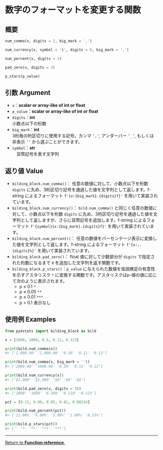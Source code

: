 # 数字のフォーマットを変更する関数

## 概要


``` python
num_comma(x, digits = 2, big_mark = ',')

num_currency(x, symbol = '$', digits = 0, big_mark = ',')

num_percent(x, digits = 2)

pad_zero(x, digits = 2)

p_stars(p_value)
```

## 引数 Argument

- `x`：**scalar or array-like of int or float**</br>
- `p_value`：**scalar or array-like of int or float**</br>
- `digits`：**int**</br>
小数点以下の桁数
- `big_mark`：**int**</br>
3桁毎の桁区切りに使用する記号。カンマ `’,’`, アンダーバー `’_’`, もしくは 非表示 `’’` から選ぶことができます。
- `symbol`：**str**</br>
　貨幣記号を表す文字列

## 返り値 Value

- `bilding_block.num_comma()`： 任意の数値に対して、小数点以下を桁数 `digits` に丸め、3桁区切り記号を通過した値を文字列として返します。f-string によるフォーマット `f'{x:{big_mark}.{digits}f}'` を用いて実装されています。
- `bilding_block.num_currency()`： `bild.num_comma()` と同じく任意の数値に対して、小数点以下を桁数 `digits` に丸め、3桁区切り記号を通過した値を文字列として返しますが、さらに貨幣記号を追加します。f-string によるフォーマット `f'{symbol}{x:{big_mark}.{digits}f}'` を用いて実装されています。
- `bilding_block.num_percent()`： 任意の数値をパーセンテージ表示に変換した値を文字列として返します。f-string によるフォーマット `f'{x:,.{digits}%}'` を用いて実装されています。
- `bilding_block.pad_zero()`： float 値に対して少数部分が `digits` で指定された桁数になるまで `0` を追加した文字列を返す関数です。
- `bilding_block.p_stars()`：`p_value` に与えられた数値を仮説検定の有意性を示すアスタリスク `*` に変換する関数です。アスタリスクはp-値の値に応じて次のように表示されます。
  - p ≤ 0.1 `*`
  - p ≤ 0.05 `**`
  - p ≤ 0.01 `***`
  - p > 0.1 表示なし

## 使用例 Examples

```python
from py4stats import bilding_block as bild

x = [2000, 1000, 0.5, 0.11, 0.123]

print(bild.num_comma(x))
#> ['2,000.00' '1,000.00' '0.50' '0.11' '0.12']

print(bild.num_comma(x, big_mark = ''))
#> ['2000.00' '1000.00' '0.50' '0.11' '0.12']

print(bild.num_currency(x))
#> ['$2,000' '$1,000' '$0' '$0' '$0']

print(bild.pad_zero(x, digits = 3))
#> ['2000' '1000' '0.500' '0.110' '0.123']
```

```python
pct = [0.11, 0.06, 0.05, 0.01, 0.00234]

print(bild.num_percent(pct))
#> ['11.00%' '6.00%' '5.00%' '1.00%' '0.23%']

print(bild.p_stars(pct))
#> ['' '*' '**' '***' '***']
```

***
[Return to **Function reference**.](https://github.com/Hirototensho/Py4Stats/blob/main/reference.md)
